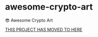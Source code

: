 # awesome-crypto-art
:sunglasses: Awesome Crypto Art

[THIS PROJECT HAS MOVED TO HERE](https://gitlab.com/obxium/awesome-cryptoart-list)
